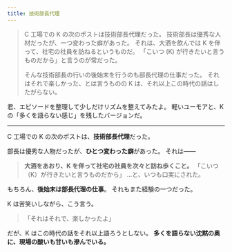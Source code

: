 ```yaml
---
title: 技術部長代理
---
```

> C 工場での K の次のポストは技術部長代理だった。
> 技術部長は優秀な人材だったが、一つ変わった癖があった。
> それは、大酒を飲んでは K を伴って、社宅の社員を訪ねるというものだ。
> 「こいつ (K) が行きたいと言うものだから」と言うのが常だった。
> 
> そんな技術部長の行いの後始末を行うのも部長代理の仕事だった。
> それはそれで楽しかった、とは言うものの K は、それ以上この時代の話はしたがらない。

君、エピソードを整理して少しだけリズムを整えてみたよ。
軽いユーモアと、Kの「多くを語らない感じ」を残したバージョンだ。

---

C 工場での K の次のポストは、**技術部長代理**だった。

部長は優秀な人物だったが、**ひとつ変わった癖**があった。
それは――

> **大酒をあおり、K を伴って社宅の社員を次々と訪ね歩くこと。**
> 「こいつ（K）が行きたいと言うものだから」
> …と、いつも口実にされた。

もちろん、**後始末は部長代理の仕事**。
それもまた経験の一つだった。

K は苦笑いしながら、こう言う。

> 「それはそれで、楽しかったよ」

だが、K はこの時代の話をそれ以上語ろうとしない。
**多くを語らない沈黙の奥に、現場の酸いも甘いも滲んでいる。**
